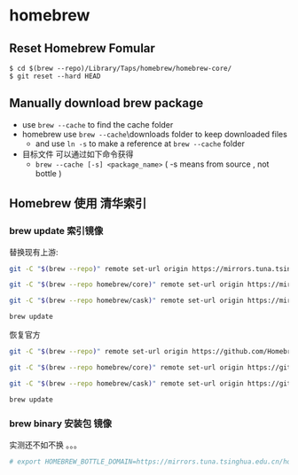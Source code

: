 
# homebrew

## Reset Homebrew Fomular

```
$ cd $(brew --repo)/Library/Taps/homebrew/homebrew-core/
$ git reset --hard HEAD
```


## Manually download brew package 

 - use `brew --cache` to find the cache folder 
 - homebrew use `brew --cache`\downloads folder to keep downloaded files
    - and use `ln -s` to make a reference at `brew --cache` folder 
 - 目标文件 可以通过如下命令获得
    - `brew --cache [-s] <package_name>`  ( -s means from source , not bottle )

<h2 id="b7b1e314614cf326c6e2b6eba1540682"></h2>


## Homebrew 使用 清华索引

### brew update 索引镜像

替换现有上游:

```bash
git -C "$(brew --repo)" remote set-url origin https://mirrors.tuna.tsinghua.edu.cn/git/homebrew/brew.git

git -C "$(brew --repo homebrew/core)" remote set-url origin https://mirrors.tuna.tsinghua.edu.cn/git/homebrew/homebrew-core.git

git -C "$(brew --repo homebrew/cask)" remote set-url origin https://mirrors.tuna.tsinghua.edu.cn/git/homebrew/homebrew-cask.git

brew update
```

恢复官方

```bash
git -C "$(brew --repo)" remote set-url origin https://github.com/Homebrew/brew.git

git -C "$(brew --repo homebrew/core)" remote set-url origin https://github.com/Homebrew/homebrew-core.git

git -C "$(brew --repo homebrew/cask)" remote set-url origin https://github.com/Homebrew/homebrew-cask.git

brew update
```

### brew binary 安装包  镜像

实测还不如不换 。。。 

```bash
# export HOMEBREW_BOTTLE_DOMAIN=https://mirrors.tuna.tsinghua.edu.cn/homebrew-bottles
```
